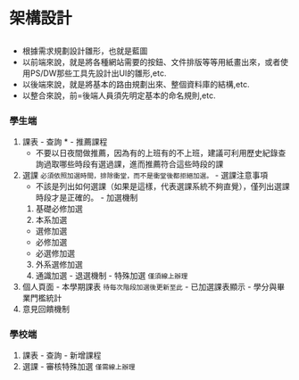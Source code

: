 # 架構設計

## 
+ 根據需求規劃設計雛形，也就是藍圖
+ 以前端來說，就是將各種網站需要的按鈕、文件排版等等用紙畫出來，或者使用PS/DW那些工具先設計出UI的雛形,etc.
+ 以後端來說，就是將基本的路由規劃出來、整個資料庫的結構,etc.
+ 以整合來說，前=後端人員須先明定基本的命名規則,etc.

###  學生端
  1. 課表
    - 查詢
      * 
    - 推薦課程
      * 不要以日夜間做推薦，因為有的上班有的不上班，建議可利用歷史紀錄查詢過取哪些時段有選過課，進而推薦符合這些時段的課
  2. 選課
    `必須依照加選時間，排除衝堂，而不是衝堂後都拒絕加選。`
    - 選課注意事項
      * 不該是列出如何選課（如果是這樣，代表選課系統不夠直覺），僅列出選課時段才是正確的。
    - 加選機制
      1. 基礎必修加選
      2. 本系加選
        * 選修加選
        * 必修加選
        * 必選修加選
      3. 外系選修加選
      4. 通識加選
    - 退選機制
    - 特殊加選
      `僅須線上辦理`
  3. 個人頁面
    - 本學期課表
      `待每次階段加選後更新至此`
    - 已加選課表顯示
    - 學分與畢業門檻統計
  4. 意見回饋機制

### 學校端
  1. 課表
    - 查詢
    - 新增課程
  2. 選課
    - 審核特殊加選 
      `僅需線上辦理`

